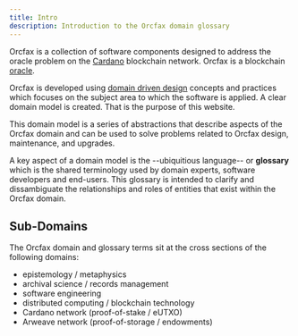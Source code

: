 ```yaml
---
title: Intro
description: Introduction to the Orcfax domain glossary
---
```


Orcfax is a collection of software components designed to address the oracle problem on the [Cardano](https://cardano.org) blockchain network. Orcfax is a blockchain [oracle](https://docs.orcfax.io/oracle-basics#what-is-an-oracle).

Orcfax is developed using [domain driven design](https://en.wikipedia.org/wiki/Domain-driven_design) concepts and practices which focuses on the subject area to which the software is applied. A clear domain model is created. That is the purpose of this website.

This domain model is a series of abstractions that describe aspects of the Orcfax domain and can be used to solve problems related to Orcfax design, maintenance, and upgrades.

A key aspect of a domain model is the --ubiquitious language-- or **glossary** which is the shared terminology used by domain experts, software developers and end-users. This glossary is intended to clarify and dissambiguate the relationships and roles of entities that exist within the Orcfax domain.

## Sub-Domains

The Orcfax domain and glossary terms sit at the cross sections of the following domains:
- epistemology / metaphysics
- archival science / records management
- software engineering
- distributed computing / blockchain technology
- Cardano network (proof-of-stake / eUTXO)
- Arweave network (proof-of-storage / endowments)


